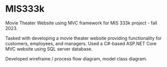 # MIS333k
 Movie Theater Website using MVC framework for MIS 333k project - fall 2023. 

Tasked with developing a movie theater website providing functionality for customers, employees, and managers. 
Used a C#-based ASP.NET Core MVC website using SQL server database. 

Developed wireframe / process flow diagram, model class diagram. 
